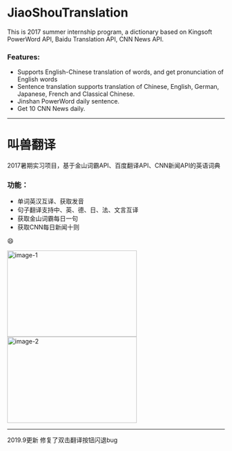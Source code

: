 # JiaoShouTranslation
This is 2017 summer internship program, a dictionary based on Kingsoft PowerWord API, Baidu Translation API, CNN News API.

### Features:
* Supports English-Chinese translation of words, and get pronunciation of English words
* Sentence translation supports translation of Chinese, English, German, Japanese, French and Classical Chinese.
* Jinshan PowerWord daily sentence.
* Get 10 CNN News daily.

---

# 叫兽翻译
2017暑期实习项目，基于金山词霸API、百度翻译API、CNN新闻API的英语词典

### 功能：
* 单词英汉互译、获取发音
* 句子翻译支持中、英、德、日、法、文言互译
* 获取金山词霸每日一句
* 获取CNN每日新闻十则

:smile:

<img src="https://github.com/forphan/pic/blob/master/JiaoShouTransaction/transla.jpg" width = "300" height = "200" alt="image-1" align=center />
<br>
<img src="https://github.com/forphan/pic/blob/master/JiaoShouTransaction/menu.jpg" width = "300" height = "200" alt="image-2" align=center />

---
2019.9更新 修复了双击翻译按钮闪退bug